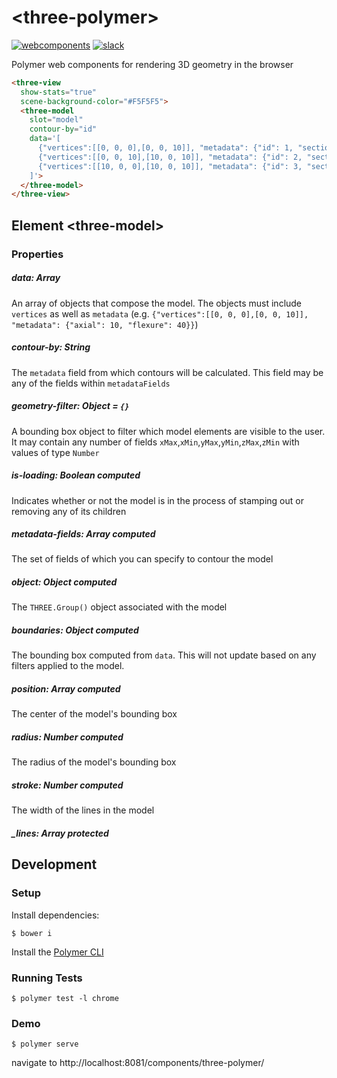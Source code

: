 # \<three-polymer\>
[![webcomponents](https://img.shields.io/badge/webcomponents.org-published-blue.svg)](https://www.webcomponents.org/element/lakopite/three-polymer)
[![slack](http://slackin-xfuuoewxii.now.sh/badge.svg)](https://slackin-xfuuoewxii.now.sh)

Polymer web components for rendering 3D geometry in the browser

<!--
```
<custom-element-demo>
  <template>
    <link rel="import" href="three-model/three-model.html">
    <link rel="import" href="three-view/three-view.html">
    <next-code-block></next-code-block>
  </template>
</custom-element-demo>
```
-->
```html
<three-view
  show-stats="true"
  scene-background-color="#F5F5F5">
  <three-model
    slot="model"
    contour-by="id"
    data='[
      {"vertices":[[0, 0, 0],[0, 0, 10]], "metadata": {"id": 1, "section_property_name": "W14X257"}},
      {"vertices":[[0, 0, 10],[10, 0, 10]], "metadata": {"id": 2, "section_property_name": "W27X84"}},
      {"vertices":[[10, 0, 0],[10, 0, 10]], "metadata": {"id": 3, "section_property_name": "W14X257"}}
    ]'>
  </three-model>
</three-view>
```

## Element \<three-model\>
### Properties
##### data: Array
An array of objects that compose the model. The objects must include `vertices` as well as `metadata` (e.g.
`{"vertices":[[0, 0, 0],[0, 0, 10]], "metadata": {"axial": 10, "flexure": 40}}`)

##### contour-by: String
The `metadata` field from which contours will be calculated. This field may be any of the fields within `metadataFields`

##### geometry-filter: Object = `{}`
A bounding box object to filter which model elements are visible to the user.  
It may contain any number of fields `xMax`,`xMin`,`yMax`,`yMin`,`zMax`,`zMin` with values of type `Number` 

##### is-loading: Boolean _computed_
Indicates whether or not the model is in the process of stamping out or removing any of its children

##### metadata-fields: Array _computed_
The set of fields of which you can specify to contour the model

##### object: Object _computed_
The `THREE.Group()` object associated with the model

##### boundaries: Object _computed_
The bounding box computed from `data`. This will not update based on any filters applied to the model.

##### position: Array _computed_
The center of the model's bounding box

##### radius: Number _computed_
The radius of the model's bounding box

##### stroke: Number _computed_
The width of the lines in the model

##### _lines: Array _protected_
        

## Development
### Setup
Install dependencies:
```
$ bower i
```
Install the [Polymer CLI](https://www.npmjs.com/package/polymer-cli)

### Running Tests
```
$ polymer test -l chrome
```

### Demo
```
$ polymer serve
```
navigate to http://localhost:8081/components/three-polymer/
